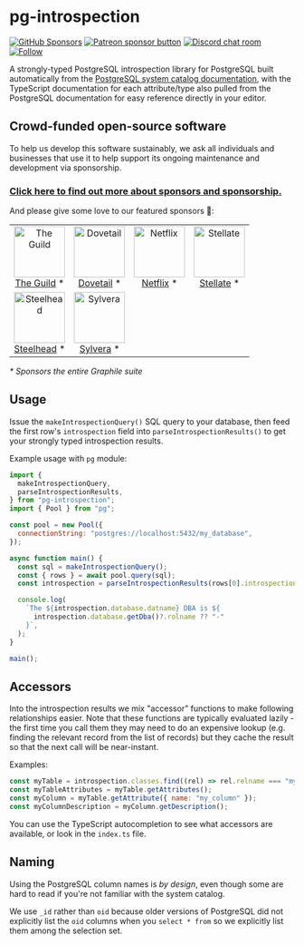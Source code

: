 # pg-introspection

[![GitHub Sponsors](https://img.shields.io/github/sponsors/benjie?color=ff69b4&label=github%20sponsors)](https://github.com/sponsors/benjie)
[![Patreon sponsor button](https://img.shields.io/badge/sponsor-via%20Patreon-orange.svg)](https://patreon.com/benjie)
[![Discord chat room](https://img.shields.io/discord/489127045289476126.svg)](http://discord.gg/graphile)
[![Follow](https://img.shields.io/badge/twitter-@GraphileHQ-blue.svg)](https://twitter.com/GraphileHQ)

A strongly-typed PostgreSQL introspection library for PostgreSQL built
automatically from the
[PostgreSQL system catalog documentation](https://www.postgresql.org/docs/current/catalogs.html),
with the TypeScript documentation for each attribute/type also pulled from the
PostgreSQL documentation for easy reference directly in your editor.

<!-- SPONSORS_BEGIN -->

## Crowd-funded open-source software

To help us develop this software sustainably, we ask all individuals and
businesses that use it to help support its ongoing maintenance and development
via sponsorship.

### [Click here to find out more about sponsors and sponsorship.](https://www.graphile.org/sponsor/)

And please give some love to our featured sponsors 🤩:

<table><tr>
<td align="center"><a href="https://www.the-guild.dev/"><img src="https://graphile.org/images/sponsors/theguild.png" width="90" height="90" alt="The Guild" /><br />The Guild</a> *</td>
<td align="center"><a href="https://dovetailapp.com/"><img src="https://graphile.org/images/sponsors/dovetail.png" width="90" height="90" alt="Dovetail" /><br />Dovetail</a> *</td>
<td align="center"><a href="https://www.netflix.com/"><img src="https://graphile.org/images/sponsors/Netflix.png" width="90" height="90" alt="Netflix" /><br />Netflix</a> *</td>
<td align="center"><a href="https://stellate.co/"><img src="https://graphile.org/images/sponsors/Stellate.png" width="90" height="90" alt="Stellate" /><br />Stellate</a> *</td>
</tr><tr>
<td align="center"><a href="https://gosteelhead.com/"><img src="https://graphile.org/images/sponsors/steelhead.svg" width="90" height="90" alt="Steelhead" /><br />Steelhead</a> *</td>
<td align="center"><a href="https://www.sylvera.com/"><img src="https://graphile.org/images/sponsors/sylvera.svg" width="90" height="90" alt="Sylvera" /><br />Sylvera</a> *</td>
</tr></table>

<em>\* Sponsors the entire Graphile suite</em>

<!-- SPONSORS_END -->

## Usage

Issue the `makeIntrospectionQuery()` SQL query to your database, then feed the
first row's `introspection` field into `parseIntrospectionResults()` to get your
strongly typed introspection results.

Example usage with `pg` module:

```js
import {
  makeIntrospectionQuery,
  parseIntrospectionResults,
} from "pg-introspection";
import { Pool } from "pg";

const pool = new Pool({
  connectionString: "postgres://localhost:5432/my_database",
});

async function main() {
  const sql = makeIntrospectionQuery();
  const { rows } = await pool.query(sql);
  const introspection = parseIntrospectionResults(rows[0].introspection);

  console.log(
    `The ${introspection.database.datname} DBA is ${
      introspection.database.getDba()?.rolname ?? "-"
    }`,
  );
}

main();
```

## Accessors

Into the introspection results we mix "accessor" functions to make following
relationships easier. Note that these functions are typically evaluated lazily -
the first time you call them they may need to do an expensive lookup (e.g.
finding the relevant record from the list of records) but they cache the result
so that the next call will be near-instant.

Examples:

```js
const myTable = introspection.classes.find((rel) => rel.relname === "my_table");
const myTableAttributes = myTable.getAttributes();
const myColumn = myTable.getAttribute({ name: "my_column" });
const myColumnDescription = myColumn.getDescription();
```

You can use the TypeScript autocompletion to see what accessors are available,
or look in the `index.ts` file.

## Naming

Using the PostgreSQL column names is _by design_, even though some are hard to
read if you're not familiar with the system catalog.

We use `_id` rather than `oid` because older versions of PostgreSQL did not
explicitly list the `oid` columns when you `select * from` so we explicitly list
them among the selection set.
